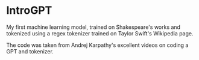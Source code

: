 # IntroGPT
My first machine learning model, trained on Shakespeare's works and tokenized using a regex tokenizer trained on Taylor Swift's Wikipedia page.

The code was taken from Andrej Karpathy's excellent videos on coding a GPT and tokenizer.
